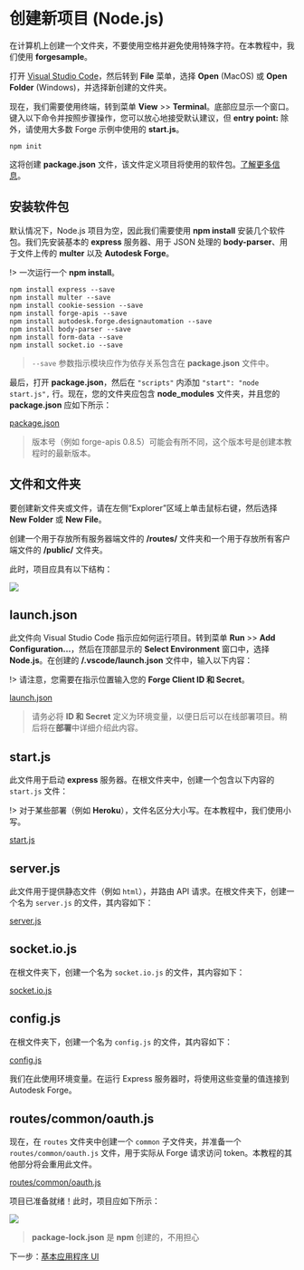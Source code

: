 # 创建新项目 (Node.js)

在计算机上创建一个文件夹，不要使用空格并避免使用特殊字符。在本教程中，我们使用 **forgesample**。

打开 [Visual Studio Code](https://code.visualstudio.com/download)，然后转到 **File** 菜单，选择 **Open** (MacOS) 或 **Open Folder** (Windows)，并选择新创建的文件夹。 

现在，我们需要使用终端，转到菜单 **View** >> **Terminal**。底部应显示一个窗口。键入以下命令并按照步骤操作，您可以放心地接受默认建议，但 **entry point:** 除外，请使用大多数 Forge 示例中使用的 **start.js**。

```
npm init
```

这将创建 **package.json** 文件，该文件定义项目将使用的软件包。[了解更多信息](https://docs.npmjs.com/files/package.json)。

## 安装软件包

默认情况下，Node.js 项目为空，因此我们需要使用 **npm install** 安装几个软件包。我们先安装基本的 **express** 服务器、用于 JSON 处理的 **body-parser**、用于文件上传的 **multer** 以及 **Autodesk Forge**。

!> 一次运行一个 **npm install**。

```
npm install express --save
npm install multer --save
npm install cookie-session --save
npm install forge-apis --save
npm install autodesk.forge.designautomation --save
npm install body-parser --save
npm install form-data --save
npm install socket.io --save
```

> `--save` 参数指示模块应作为依存关系包含在 **package.json** 文件中。

最后，打开 **package.json**，然后在 `"scripts"` 内添加 `"start": "node start.js",` 行。现在，您的文件夹应包含 **node_modules** 文件夹，并且您的 **package.json** 应如下所示：

[package.json](_snippets/modifymodels/node/package.json ':include :type=code json')

> 版本号（例如 forge-apis 0.8.5）可能会有所不同，这个版本号是创建本教程时的最新版本。

## 文件和文件夹

要创建新文件夹或文件，请在左侧“Explorer”区域上单击鼠标右键，然后选择 **New Folder** 或 **New File**。

创建一个用于存放所有服务器端文件的 **/routes/** 文件夹和一个用于存放所有客户端文件的 **/public/** 文件夹。

此时，项目应具有以下结构：

![](_media/nodejs/vs_code_explorer_da.png) 

## launch.json

此文件向 Visual Studio Code 指示应如何运行项目。转到菜单 **Run** >> **Add Configuration...**，然后在顶部显示的 **Select Environment** 窗口中，选择 **Node.js**。在创建的 **/.vscode/launch.json** 文件中，输入以下内容：

!> 请注意，您需要在指示位置输入您的 **Forge Client ID 和 Secret**。

[launch.json](_snippets/modifymodels/node/launch.json ':include :type=code json')

> 请务必将 **ID 和 Secret** 定义为环境变量，以便日后可以在线部署项目。稍后将在**部署**中详细介绍此内容。

## start.js

此文件用于启动 **express** 服务器。在根文件夹中，创建一个包含以下内容的 `start.js` 文件：

!> 对于某些部署（例如 **Heroku**），文件名区分大小写。在本教程中，我们使用小写。

[start.js](_snippets/modifymodels/node/start.js ':include :type=code javascript')

## server.js

此文件用于提供静态文件（例如 `html`），并路由 API 请求。在根文件夹下，创建一个名为 `server.js` 的文件，其内容如下：

[server.js](_snippets/modifymodels/node/server.js ':include :type=code javascript')

## socket.io.js

在根文件夹下，创建一个名为 `socket.io.js` 的文件，其内容如下：

[socket.io.js](_snippets/modifymodels/node/socket.io.js ':include :type=code javascript')

## config.js

在根文件夹下，创建一个名为 `config.js` 的文件，其内容如下：

[config.js](_snippets/modifymodels/node/config.js ':include :type=code javascript')

我们在此使用环境变量。在运行 Express 服务器时，将使用这些变量的值连接到 Autodesk Forge。

## routes/common/oauth.js

现在，在 `routes` 文件夹中创建一个 `common` 子文件夹，并准备一个 `routes/common/oauth.js` 文件，用于实际从 Forge 请求访问 token。本教程的其他部分将会重用此文件。

[routes/common/oauth.js](_snippets/modifymodels/node/routes/common/oauth.js ':include :type=code javascript')

项目已准备就绪！此时，项目应如下所示：

![](_media/nodejs/vs_code_project_da.PNG) 

> **package-lock.json** 是 **npm** 创建的，不用担心

下一步：[基本应用程序 UI](/zh-CN/designautomation/html/README.md)
